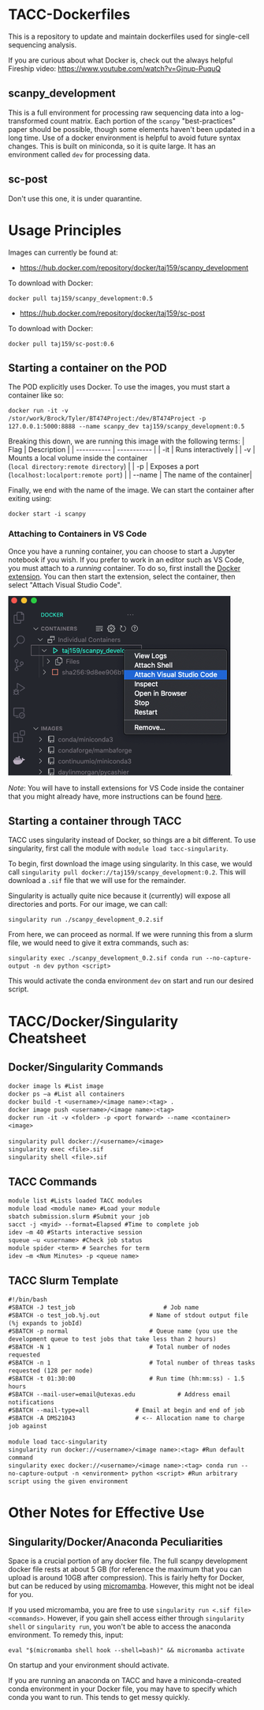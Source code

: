 # TACC-Dockerfiles

This is a repository to update and maintain dockerfiles used for single-cell sequencing analysis. 

If you are curious about what Docker is, check out the always helpful Fireship video: https://www.youtube.com/watch?v=Gjnup-PuquQ

## scanpy_development
This is a full environment for processing raw sequencing data into a log-transformed count matrix. Each portion of the `scanpy` "best-practices" paper should be possible, though some elements haven't been updated in a long time. Use of a docker environment is helpful to avoid future syntax changes. This is built on miniconda, so it is quite large. It has an environment called `dev` for processing data.

## sc-post
Don't use this one, it is under quarantine. 

# Usage Principles
Images can currently be found at:
- https://hub.docker.com/repository/docker/taj159/scanpy_development

To download with Docker:
```
docker pull taj159/scanpy_development:0.5
```
- https://hub.docker.com/repository/docker/taj159/sc-post

To download with Docker:
```
docker pull taj159/sc-post:0.6
```

## Starting a container on the POD
The POD explicitly uses Docker. To use the images, you must start a container like so:

```
docker run -it -v /stor/work/Brock/Tyler/BT474Project:/dev/BT474Project -p 127.0.0.1:5000:8888 --name scanpy_dev taj159/scanpy_development:0.5
```

Breaking this down, we are running this image with the following terms:
| Flag      | Description |
| ----------- | ----------- |
| -it       | Runs interactively       |
| -v   | Mounts a local volume inside the container<br />(`local directory:remote directory`)        |
| -p        | Exposes a port (`localhost:localport:remote port`) |
| --name | The name of the container|

Finally, we end with the name of the image. We can start the container after exiting using:

```
docker start -i scanpy
```

### Attaching to Containers in VS Code
Once you have a running container, you can choose to start a Jupyter notebook if you wish. If you prefer to work in an editor such as VS Code, you must attach to a *running* container. To do so, first install the [Docker extension](https://code.visualstudio.com/docs/containers/overview). You can then start the extension, select the container, then select "Attach Visual Studio Code". 

![](./media/containerAttach.png).  

*Note*: You will have to install extensions for VS Code inside the container that you might already have, more instructions can be found [here](containerAttach.png). 
## Starting a container through TACC
TACC uses singularity instead of Docker, so things are a bit different. To use singularity, first call the module with `module load tacc-singularity`. 

To begin, first download the image using singularity. In this case, we would call `singularity pull docker://taj159/scanpy_development:0.2`. This will download a `.sif` file that we will use for the remainder. 

Singularity is actually quite nice because it (currently) will expose all directories and ports. For our image, we can call:

```
singularity run ./scanpy_development_0.2.sif
```
From here, we can proceed as normal. If we were running this from a slurm file, we would need to give it extra commands, such as:

```
singularity exec ./scanpy_development_0.2.sif conda run --no-capture-output -n dev python <script>
```

This would activate the conda environment `dev` on start and run our desired script.

# TACC/Docker/Singularity Cheatsheet
## Docker/Singularity Commands
```
docker image ls #List image
docker ps –a #List all containers
docker build -t <username>/<image name>:<tag> .
docker image push <username>/<image name>:<tag>
docker run -it -v <folder> -p <port forward> --name <container> <image> 

singularity pull docker://<username>/<image>
singularity exec <file>.sif
singularity shell <file>.sif
```
## TACC Commands
```
module list #Lists loaded TACC modules
module load <module name> #Load your module
sbatch submission.slurm #Submit your job
sacct -j <myid> --format=Elapsed #Time to complete job
idev –m 40 #Starts interactive session
squeue –u <username> #Check job status
module spider <term> # Searches for term
idev –m <Num Minutes> -p <queue name>
```
## TACC Slurm Template
```
#!/bin/bash
#SBATCH -J test_job                   		# Job name
#SBATCH -o test_job.%j.out        		# Name of stdout output file (%j expands to jobId)
#SBATCH -p normal   	      			# Queue name (you use the development queue to test jobs that take less than 2 hours)
#SBATCH -N 1                  			# Total number of nodes requested
#SBATCH -n 1                 			# Total number of threas tasks requested (128 per node)
#SBATCH -t 01:30:00           			# Run time (hh:mm:ss) - 1.5 hours
#SBATCH --mail-user=email@utexas.edu   	        # Address email notifications
#SBATCH --mail-type=all				# Email at begin and end of job
#SBATCH -A DMS21043      			# <-- Allocation name to charge job against

module load tacc-singularity
singularity run docker://<username>/<image name>:<tag> #Run default command
singularity exec docker://<username>/<image name>:<tag> conda run --no-capture-output -n <environment> python <script> #Run arbitrary script using the given environment
```
# Other Notes for Effective Use
## Singularity/Docker/Anaconda Peculiarities
Space is a crucial portion of any docker file. The full scanpy development docker file rests at about 5 GB (for reference the maximum that you can upload is around 10GB after compression). This is fairly hefty for Docker, but can be reduced by using [micromamba](https://github.com/mamba-org/micromamba-docker). However, this might not be ideal for you.  

If you used micromamba, you are free to use `singularity run <.sif file> <commands>`. However, if you gain shell access either through `singularity shell` or `singularity run`, you won't be able to access the anaconda environment. To remedy this, input:
```
eval "$(micromamba shell hook --shell=bash)" && micromamba activate
``` 
On startup and your environment should activate. 

If you are running an anaconda on TACC and have a miniconda-created conda environment in your Docker file, you may have to specify which conda you want to run. This tends to get messy quickly. 
